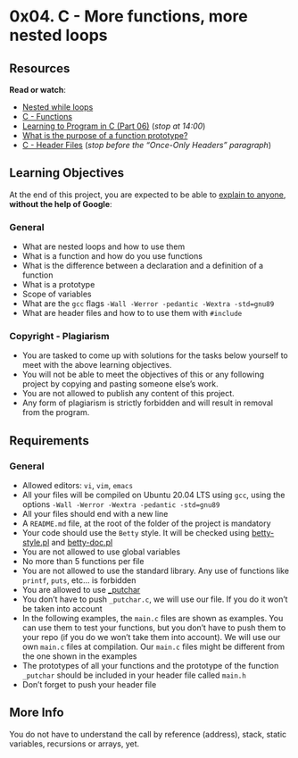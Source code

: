 <h1 class="gap">0x04. C - More functions, more nested loops</h1>
<h2>Resources</h2>

<p><strong>Read or watch</strong>:</p>

<ul>
<li><a href="/rltoken/aDRkFzUkVysnD94Dpm3w5g" title="Nested while loops" target="_blank">Nested while loops</a> </li>
<li><a href="/rltoken/zf4IZeoe0yFZL2X7_nznQQ" title="C - Functions" target="_blank">C - Functions</a> </li>
<li><a href="/rltoken/iQ87CI4Lf41U_uRh9QsoQA" title="Learning to Program in C (Part 06)" target="_blank">Learning to Program in C (Part 06)</a> (<em>stop at 14:00</em>)</li>
<li><a href="/rltoken/pUXhvD6-xl5BbWyj1AhCEA" title="What is the purpose of a function prototype?" target="_blank">What is the purpose of a function prototype?</a> </li>
<li><a href="/rltoken/IFY075ffrszSJvHqPAa-zQ" title="C - Header Files" target="_blank">C - Header Files</a> (<em>stop before the “Once-Only Headers” paragraph</em>)</li>
</ul>

<h2>Learning Objectives</h2>

<p>At the end of this project, you are expected to be able to <a href="/rltoken/Ya6FG69nkA7hRf_WG4E8gQ" title="explain to anyone" target="_blank">explain to anyone</a>, <strong>without the help of Google</strong>:</p>

<h3>General</h3>

<ul>
<li>What are nested loops and how to use them</li>
<li>What is a function and how do you use functions</li>
<li>What is the difference between a declaration and a definition of a function</li>
<li>What is a prototype</li>
<li>Scope of variables</li>
<li>What are the <code>gcc</code> flags <code>-Wall -Werror -pedantic -Wextra -std=gnu89</code></li>
<li>What are header files and how to to use them with <code>#include</code></li>
</ul>

<h3>Copyright - Plagiarism</h3>

<ul>
<li>You are tasked to come up with solutions for the tasks below yourself to meet with the above learning objectives.</li>
<li>You will not be able to meet the objectives of this or any following project by copying and pasting someone else’s work. </li>
<li>You are not allowed to publish any content of this project.</li>
<li>Any form of plagiarism is strictly forbidden and will result in removal from the program.</li>
</ul>

<h2>Requirements</h2>

<h3>General</h3>

<ul>
<li>Allowed editors: <code>vi</code>, <code>vim</code>, <code>emacs</code></li>
<li>All your files will be compiled on Ubuntu 20.04 LTS using <code>gcc</code>, using the options <code>-Wall -Werror -Wextra -pedantic -std=gnu89</code></li>
<li>All your files should end with a new line</li>
<li>A <code>README.md</code> file, at the root of the folder of the project is mandatory</li>
<li>Your code should use the <code>Betty</code> style. It will be checked using <a href="https://github.com/alx-tools/Betty/blob/master/betty-style.pl" title="betty-style.pl" target="_blank">betty-style.pl</a> and <a href="https://github.com/alx-tools/Betty/blob/master/betty-doc.pl" title="betty-doc.pl" target="_blank">betty-doc.pl</a></li>
<li>You are not allowed to use global variables</li>
<li>No more than 5 functions per file</li>
<li>You are not allowed to use the standard library. Any use of functions like <code>printf</code>, <code>puts</code>, etc… is forbidden</li>
<li>You are allowed to use <a href="https://github.com/alx-tools/_putchar.c/blob/master/_putchar.c" title="_putchar" target="_blank">_putchar</a></li>
<li>You don’t have to push <code>_putchar.c</code>, we will use our file. If you do it won’t be taken into account</li>
<li>In the following examples, the <code>main.c</code> files are shown as examples. You can use them to test your functions, but you don’t have to push them to your repo (if you do we won’t take them into account). We will use our own <code>main.c</code> files at compilation. Our <code>main.c</code> files might be different from the one shown in the examples</li>
<li>The prototypes of all your functions and the prototype of the function <code>_putchar</code> should be included in your header file called <code>main.h</code></li>
<li>Don’t forget to push your header file</li>
</ul>

<h2>More Info</h2>

<p>You do not have to understand the call by reference (address), stack, static variables, recursions or arrays, yet.</p>
